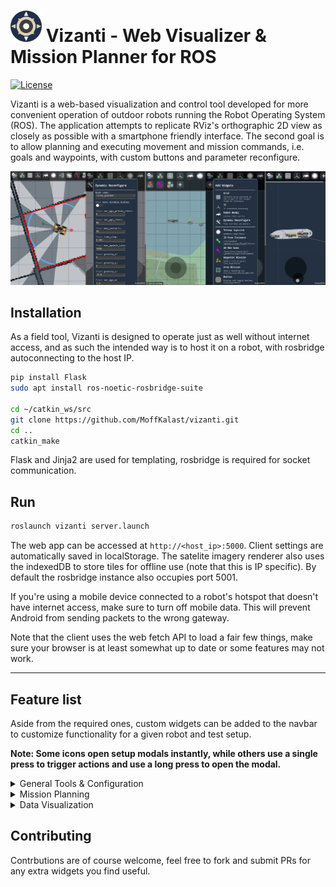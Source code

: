 # <img src="public/assets/icon/512.png" alt="Icon" title="Grid" width="50" height="50"/> Vizanti - Web Visualizer & Mission Planner for ROS

[![License](https://img.shields.io/badge/License-BSD_3--Clause-blue.png)](https://opensource.org/licenses/BSD-3-Clause)

Vizanti is a web-based visualization and control tool developed for more convenient operation of outdoor robots running the Robot Operating System (ROS). The application attempts to replicate RViz's orthographic 2D view as closely as possible with a smartphone friendly interface. The second goal is to allow planning and executing movement and mission commands, i.e. goals and waypoints, with custom buttons and parameter reconfigure.

<img src="wiki_assets/preview.jpg" alt=""/> 

## Installation

As a field tool, Vizanti is designed to operate just as well without internet access, and as such the intended way is to host it on a robot, with rosbridge autoconnecting to the host IP. 

 ```bash
pip install Flask
sudo apt install ros-noetic-rosbridge-suite

cd ~/catkin_ws/src
git clone https://github.com/MoffKalast/vizanti.git
cd ..
catkin_make

 ```
 
Flask and Jinja2 are used for templating, rosbridge is required for socket communication.

## Run
```bash
roslaunch vizanti server.launch
```
The web app can be accessed at `http://<host_ip>:5000`. Client settings are automatically saved in localStorage. The satelite imagery renderer also uses the indexedDB to store tiles for offline use (note that this is IP specific). By default the rosbridge instance also occupies port 5001.

If you're using a mobile device connected to a robot's hotspot that doesn't have internet access, make sure to turn off mobile data. This will prevent Android from sending packets to the wrong gateway.

Note that the client uses the web fetch API to load a fair few things, make sure your browser is at least somewhat up to date or some features may not work.

----

## Feature list

Aside from the required ones, custom widgets can be added to the navbar to customize functionality for a given robot and test setup.

**Note: Some icons open setup modals instantly, while others use a single press to trigger actions and use a long press to open the modal.**

<details>
<summary> General Tools & Configuration</summary>

#### <img src="wiki_assets/settings.png" alt="" title="Grid" width="30" height="30"/> Global Settings 

Set the background color and the fixed TF frame. Also has a button to reset the camera view to zero and default zoom.


#### <img src="wiki_assets/grid.png" alt="" title="Grid" width="30" height="30"/> Grid 

The adjustable metric grid. Currently renders only in the fixed frame.


#### <img src="wiki_assets/tf.png" alt="" title="TF" width="30" height="30"/> TF 

Renders TF frames, same options as in RViz for the most part.

#### <img src="wiki_assets/robotmodel.png" alt="" title="Robot Model" width="30" height="30"/> Robot Model 

Renders a 2D sprite to represent the robot model or any specific TF link. 

#### <img src="wiki_assets/reconfigure.png" alt="" title="Dynamic Reconfigure" width="30" height="30"/> Dynamic Reconfigure

Adjust configurations of all nodes supporting dynamic reconfigure params. Currently rather slow to load and update, but will make sure parameters are current. It treats ints as floats due to type autodetection problems.

#### <img src="wiki_assets/rosbag.png" alt="" title="Bag Recorder" width="30" height="30"/> Bag Recorder

Recording specified topics by calling rosbag record via proxy.

#### <img src="wiki_assets/nodemgr.png" alt="" title="Node Manager" width="30" height="30"/> Node Manager

See info printouts of a specific node, kill nodes, launch nodes, that sort of thing.

#### <img src="wiki_assets/add.png" alt="" title="Add new visualizer/widget" width="30" height="30"/> Add new visualizer/widget

Self explanatory.

</details>

<details>
<summary> Mission Planning</summary>

#### <img src="wiki_assets/joystick.png" alt="" title="Teleop Joystick" width="30" height="30"/> Teleop Joystick

Joystick used for publishing Twist messages, can be positioned anywhere on the screen and switched into holonomic mode.

#### <img src="wiki_assets/initialpose.png" alt="" title="2D Pose Estimate" width="30" height="30"/> 2D Pose Estimate

Send the /initialpose for navigation startup. Long press to open setup menu.

#### <img src="wiki_assets/simplegoal.png" alt="" title="2D Nav Goal" width="30" height="30"/> 2D Nav Goal 

Send a /move_base_simple/goal. Long press to open setup menu.

#### <img src="wiki_assets/waypoints.png" alt="" title="Waypoint Mission" width="30" height="30"/> Waypoint Mission 

Create missions with multiple waypoints, then send them as a Path message. Single tap to add a point, single tap to remove an existing one, hold and drag to move points. Adding a point on an existing line will add it between those two points. Long press to open setup menu.

#### <img src="wiki_assets/area.png" alt="" title="Area Mission" width="30" height="30"/> Area Mission

Drag to select an area and publish it to a PolygonStamped topic. Since the area is a rectangle, the first polygon vertex will be at the cursor press, and the third vertex will be the press released point. Long press to open setup menu.

#### <img src="wiki_assets/button.png" alt="" title="Button" width="30" height="30"/> Button

A button with customizable text that displays the last message sent on a Bool topic and sends the inverse to toggle it when pressed. Also supports just sending messages to an Empty topic. Long press to open setup menu.

</details>

<details>
<summary>Data Visualization</summary>

#### <img src="wiki_assets/map.png" alt="" title="Map" width="30" height="30"/> Map

Display an OccupancyGrid. Also has some experimental map_server controls for saving and loading maps.

#### <img src="wiki_assets/satelite.png" alt="" title="Satellite Tiles" width="30" height="30"/> Satellite Tiles

Display satelite imagery, by default from OpenStreetMap. Requires a Fix origin with the correct frame in its header.

#### <img src="wiki_assets/battery.png" alt="" title="Battery" width="30" height="30"/> Battery

Display a BatteryState message.

#### <img src="wiki_assets/markerarray.png" alt="" title="Marker Array" width="30" height="30"/> Marker Array

Visualize a MarkerArray. Currently supported types are ARROW, CUBE, SPHERE, CYLIDER, LINE_STRIP and TEXT_VIEW_FACING. Since each of these widgets adds another canvas layer, it makes more sense to aggregate regular Marker messages into a Marker Array to avoid some of that overhead.

#### <img src="wiki_assets/path.png" alt="" title="Path" width="30" height="30"/> Path

Render a Path message for navigation debugging.

#### <img src="wiki_assets/sonar.png" alt="" title="Range" width="30" height="30"/> Range

Render a Range message on the main view. Supports grouping multiple messages onto the same topic, as long as the tf frames are different. 

#### <img src="wiki_assets/scan.png" alt="" title="LaserScan" width="30" height="30"/> LaserScan

Display a LaserScan message on the main view. Heavily throttled by default.

#### <img src="wiki_assets/posewithcovariancestamped.png" alt="" title="PoseWithCovarianceStamped" width="30" height="30"/> Pose with Covariance (Stamped)

Display a PoseWithCovarianceStamped message. The covariance rendering is currently experimental and will likely only display correctly for spherical covariance.

#### <img src="wiki_assets/temp.png" alt="" title="Temperature" width="30" height="30"/> Temperature

Display a Temperature message. Only as a widget for now, not on the view itself.

</details>

## Contributing

Contrbutions are of course welcome, feel free to fork and submit PRs for any extra widgets you find useful.
